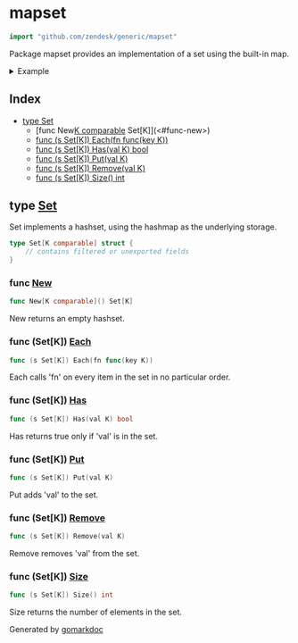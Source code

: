 <!-- Code generated by gomarkdoc. DO NOT EDIT -->

# mapset

```go
import "github.com/zendesk/generic/mapset"
```

Package mapset provides an implementation of a set using the built\-in map\.

<details><summary>Example</summary>
<p>

```go
package main

import (
	"fmt"
	"github.com/zendesk/generic/mapset"
)

func main() {
	set := mapset.New[string]()
	set.Put("foo")
	set.Put("bar")
	set.Put("baz")

	fmt.Println(set.Has("foo"))
	fmt.Println(set.Has("quux"))
}
```

#### Output

```
true
false
```

</p>
</details>

## Index

- [type Set](<#type-set>)
  - [func New[K comparable]() Set[K]](<#func-new>)
  - [func (s Set[K]) Each(fn func(key K))](<#func-setk-each>)
  - [func (s Set[K]) Has(val K) bool](<#func-setk-has>)
  - [func (s Set[K]) Put(val K)](<#func-setk-put>)
  - [func (s Set[K]) Remove(val K)](<#func-setk-remove>)
  - [func (s Set[K]) Size() int](<#func-setk-size>)


## type [Set](<https://github.com/zendesk/generic/blob/master/mapset/set.go#L5-L7>)

Set implements a hashset\, using the hashmap as the underlying storage\.

```go
type Set[K comparable] struct {
    // contains filtered or unexported fields
}
```

### func [New](<https://github.com/zendesk/generic/blob/master/mapset/set.go#L10>)

```go
func New[K comparable]() Set[K]
```

New returns an empty hashset\.

### func \(Set\[K\]\) [Each](<https://github.com/zendesk/generic/blob/master/mapset/set.go#L38>)

```go
func (s Set[K]) Each(fn func(key K))
```

Each calls 'fn' on every item in the set in no particular order\.

### func \(Set\[K\]\) [Has](<https://github.com/zendesk/generic/blob/master/mapset/set.go#L22>)

```go
func (s Set[K]) Has(val K) bool
```

Has returns true only if 'val' is in the set\.

### func \(Set\[K\]\) [Put](<https://github.com/zendesk/generic/blob/master/mapset/set.go#L17>)

```go
func (s Set[K]) Put(val K)
```

Put adds 'val' to the set\.

### func \(Set\[K\]\) [Remove](<https://github.com/zendesk/generic/blob/master/mapset/set.go#L28>)

```go
func (s Set[K]) Remove(val K)
```

Remove removes 'val' from the set\.

### func \(Set\[K\]\) [Size](<https://github.com/zendesk/generic/blob/master/mapset/set.go#L33>)

```go
func (s Set[K]) Size() int
```

Size returns the number of elements in the set\.



Generated by [gomarkdoc](<https://github.com/princjef/gomarkdoc>)
